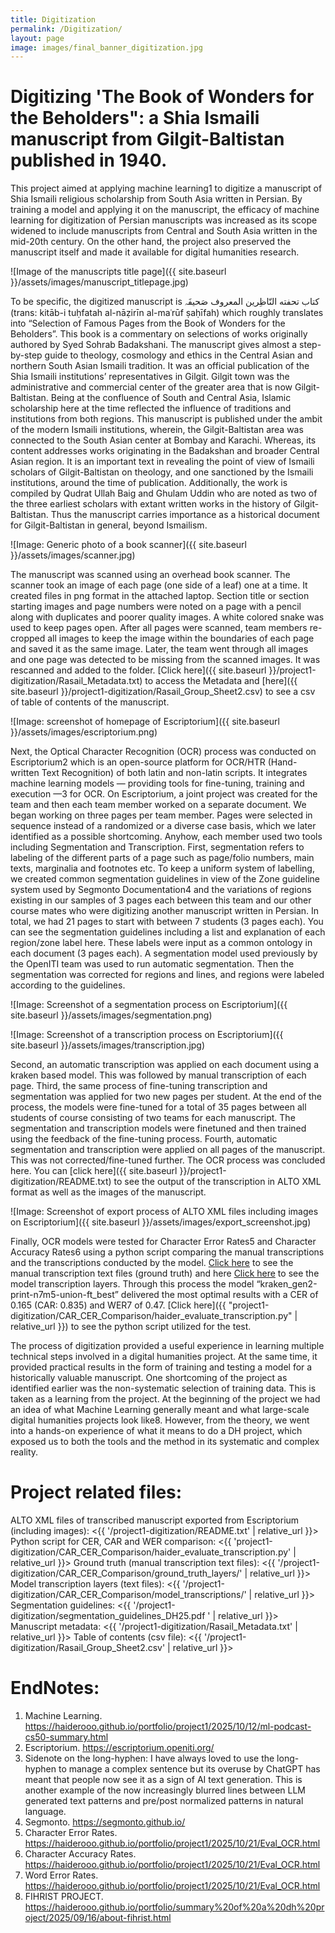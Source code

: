 ```yaml
---
title: Digitization
permalink: /Digitization/
layout: page
image: images/final_banner_digitization.jpg
---
```


# Digitizing 'The Book of Wonders for the Beholders": a Shia Ismaili manuscript from Gilgit-Baltistan published in 1940.


This project aimed at applying machine learning1 to digitize a manuscript of Shia Ismaili religious scholarship from South Asia written in Persian. By training a model and applying it on the manuscript, the efficacy of machine learning for digitization of Persian manuscripts was increased as its scope widened to include manuscripts from Central and South Asia written in the mid-20th century. On the other hand, the project also preserved the manuscript itself and made it available for digital humanities research. 


![Image of the manuscripts title page]({{ site.baseurl }}/assets/images/manuscript_titlepage.jpg)


To be specific, the digitized manuscript is   کتاب تحفته النّاظِرین المعروف صَحیفَہ  (trans: kitāb-i tuḥfatah al-nāẓirīn al-maʿrūf ṣaḥīfah) which roughly translates into “Selection of Famous Pages from the Book of Wonders for the Beholders”. This book is a commentary on selections of works originally authored by Syed Sohrab Badakshani. The manuscript gives almost a step-by-step guide to theology, cosmology and ethics in the Central Asian and northern South Asian Ismaili tradition. It was an official publication of the Shia Ismaili institutions’ representatives in Gilgit. Gilgit town was the administrative and commercial center of the greater area that is now Gilgit-Baltistan. Being at the confluence of South and Central Asia, Islamic scholarship here at the time reflected the influence of traditions and institutions from both regions. This manuscript is published under the ambit of the modern Ismaili institutions, wherein, the Gilgit-Baltistan area was connected to the South Asian center at Bombay and Karachi. Whereas, its content addresses works originating in the Badakshan and broader Central Asian region. It is an important text in revealing the point of view of Ismaili scholars of Gilgit-Baltistan on theology, and one sanctioned by the Ismaili institutions, around the time of publication. Additionally, the work is compiled by Qudrat Ullah Baig and Ghulam Uddin who are noted as two of the three earliest scholars with extant written works in the history of Gilgit-Baltistan. Thus the manuscript carries importance as a historical document for Gilgit-Baltistan in general, beyond Ismailism.


![Image: Generic photo of a book scanner]({{ site.baseurl }}/assets/images/scanner.jpg)


The manuscript was scanned using an overhead book scanner. The scanner took an image of each page (one side of a leaf) one at a time. It created files in png format in the attached laptop. Section title or section starting images and page numbers were noted on a page with a pencil along with duplicates and poorer quality images. A white colored snake was used to keep pages open. After all pages were scanned, team members re-cropped all images to keep the image within the boundaries of each page and saved it as the same image. Later, the team went through all images and one page was detected to be missing from the scanned images. It was rescanned and added to the folder. [Click here]({{ site.baseurl }}/project1-digitization/Rasail_Metadata.txt) to access the Metadata and [here]({{ site.baseurl }}/project1-digitization/Rasail_Group_Sheet2.csv) to see a csv of table of contents of the manuscript.


![Image: screenshot of homepage of Escriptorium]({{ site.baseurl }}/assets/images/escriptorium.png)


Next, the Optical Character Recognition (OCR) process was conducted on Escriptorium2 which is an open-source platform for OCR/HTR (Hand-written Text Recognition) of both latin and non-latin scripts. It integrates machine learning models — providing tools for fine-tuning, training and execution —3 for OCR. On Escriptorium, a joint project was created for the team and then each team member worked on a separate document. We began working on three pages per team member. Pages were selected in sequence instead of a randomized or a diverse case basis, which we later identified as a possible shortcoming. Anyhow, each member used two tools including Segmentation and Transcription. First, segmentation refers to labeling of the different parts of a page such as page/folio numbers, main texts, marginalia and footnotes etc. To keep a uniform system of labelling, we created common segmentation guidelines in view of the Zone guideline system used by Segmonto Documentation4 and the variations of regions existing in our samples of 3 pages each between this team and our other course mates who were digitizing another manuscript written in Persian. In total, we had 21 pages to start with between 7 students (3 pages each). You can see the segmentation guidelines including a list and explanation of each region/zone label here. These labels were input as a common ontology in each document (3 pages each). A segmentation model used previously by the OpenITI team was used to run automatic segmentation. Then the segmentation was corrected for regions and lines, and regions were labeled according to the guidelines.


![Image: Screenshot of a segmentation process on Escriptorium]({{ site.baseurl }}/assets/images/segmentation.png)


![Image: Screenshot of a transcription process on Escriptorium]({{ site.baseurl }}/assets/images/transcription.jpg)


Second, an automatic transcription was applied on each document using a kraken based model. This was followed by manual transcription of each page. Third, the same process of fine-tuning transcription and segmentation was applied for two new pages per student. At the end of the process, the models were fine-tuned for a total of 35 pages between all students of course consisting of two teams for each manuscript. The segmentation and transcription models were finetuned and then trained using the feedback of the fine-tuning process. Fourth, automatic segmentation and transcription were applied on all pages of the manuscript. This was not corrected/fine-tuned further. The OCR process was concluded here. You can [click here]({{ site.baseurl }}/project1-digitization/README.txt) to see the output of the transcription in ALTO XML format as well as the images of the manuscript.


![Image: Screenshot of export process of ALTO XML files including images on Escriptorium]({{ site.baseurl }}/assets/images/export_screenshot.jpg)


Finally, OCR models were tested for Character Error Rates5 and Character Accuracy Rates6 using a python script comparing the manual transcriptions and the transcriptions conducted by the model. [Click here](https://github.com/haiderooo/portfolio/tree/master/project1-digitization/CAR_CER_Comparison/ground_truth_layers) to see the manual transcription text files (ground truth) and here [Click here](https://github.com/haiderooo/portfolio/tree/master/project1-digitization/CAR_CER_Comparison/model_transcriptions) to see the model transcription layers. Through this process the model “kraken_gen2-print-n7m5-union-ft_best” delivered the most optimal results with a CER of 0.165 (CAR: 0.835) and WER7 of 0.47. [Click here]({{ "project1-digitization/CAR_CER_Comparison/haider_evaluate_transcription.py" | relative_url }}) to see the python script utilized for the test.


The process of digitization provided a useful experience in learning multiple technical steps involved in a digital humanities project. At the same time, it provided practical results in the form of training and testing a model for a historically valuable manuscript. One shortcoming of the project as identified earlier was the non-systematic selection of training data. This is taken as a learning from the project. At the beginning of the project we had an idea of what Machine Learning generally meant and what large-scale digital humanities projects look like8. However, from the theory, we went into a hands-on experience of what it means to do a DH project, which exposed us to both the tools and the method in its systematic and complex reality.


# Project related files:
ALTO XML files of transcribed manuscript exported from Escriptorium (including images): <{{ '/project1-digitization/README.txt' | relative_url }}>
Python script for CER, CAR and WER comparison: <{{ 'project1-digitization/CAR_CER_Comparison/haider_evaluate_transcription.py' | relative_url }}>
Ground truth (manual transcription text files): <{{ '/project1-digitization/CAR_CER_Comparison/ground_truth_layers/' | relative_url }}>
Model transcription layers (text files): <{{ '/project1-digitization/CAR_CER_Comparison/model_transcriptions/' | relative_url }}>
Segmentation guidelines: <{{ '/project1-digitization/segmentation_guidelines_DH25.pdf
' | relative_url }}>
Manuscript metadata: <{{ '/project1-digitization/Rasail_Metadata.txt' | relative_url }}>
Table of contents (csv file): <{{ '/project1-digitization/Rasail_Group_Sheet2.csv' | relative_url }}>


# EndNotes:


1. Machine Learning. <https://haiderooo.github.io/portfolio/project1/2025/10/12/ml-podcast-cs50-summary.html>
2. Escriptorium. <https://escriptorium.openiti.org/>
3. Sidenote on the long-hyphen: I have always loved to use the long-hyphen to manage a complex sentence but its overuse by ChatGPT has meant that people now see it as a sign of AI text generation. This is another example of the now increasingly blurred lines between LLM generated text patterns and pre/post normalized patterns in natural language.
4. Segmonto. <https://segmonto.github.io/>
5. Character Error Rates. <https://haiderooo.github.io/portfolio/project1/2025/10/21/Eval_OCR.html>
6. Character Accuracy Rates. <https://haiderooo.github.io/portfolio/project1/2025/10/21/Eval_OCR.html>
7. Word Error Rates. <https://haiderooo.github.io/portfolio/project1/2025/10/21/Eval_OCR.html>
8. FIHRIST PROJECT. <https://haiderooo.github.io/portfolio/summary%20of%20a%20dh%20project/2025/09/16/about-fihrist.html>



